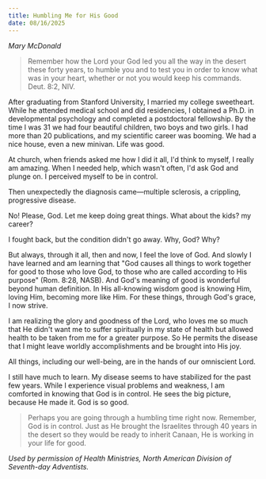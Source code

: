 ```yaml
---
title: Humbling Me for His Good
date: 08/16/2025
---
```


_Mary McDonald_

> <p></p>
> Remember how the Lord your God led you all the way in the desert these forty years, to humble you and to test you in order to know what was in your heart, whether or not you would keep his commands. Deut. 8:2, NIV.

After graduating from Stanford University, I married my college sweetheart. While he attended medical school and did residencies, I obtained a Ph.D. in developmental psychology and completed a postdoctoral fellowship. By the time I was 31 we had four beautiful children, two boys and two girls. I had more than 20 publications, and my scientific career was booming. We had a nice house, even a new minivan. Life was good.

At church, when friends asked me how I did it all, I'd think to myself, I really am amazing. When I needed help, which wasn't often, I'd ask God and plunge on. I perceived myself to be in control.

Then unexpectedly the diagnosis came—multiple sclerosis, a crippling, progressive disease.

No! Please, God. Let me keep doing great things. What about the kids? my career?

I fought back, but the condition didn't go away. Why, God? Why?

But always, through it all, then and now, I feel the love of God. And slowly I have learned and am learning that "God causes all things to work together for good to those who love God, to those who are called according to His purpose" (Rom. 8:28, NASB). And God's meaning of good is wonderful beyond human definition. In His all-knowing wisdom good is knowing Him, loving Him, becoming more like Him. For these things, through God's grace, I now strive.

I am realizing the glory and goodness of the Lord, who loves me so much that He didn't want me to suffer spiritually in my state of health but allowed health to be taken from me for a greater purpose. So He permits the disease that I might leave worldly accomplishments and be brought into His joy.

All things, including our well-being, are in the hands of our omniscient Lord.

I still have much to learn. My disease seems to have stabilized for the past few years. While I experience visual problems and weakness, I am comforted in knowing that God is in control. He sees the big picture, because He made it. God is so good.

> <callout></callout>
> Perhaps you are going through a humbling time right now. Remember, God is in control. Just as He brought the Israelites through 40 years in the desert so they would be ready to inherit Canaan, He is working in your life for good.

_Used by permission of Health Ministries, North American Division of Seventh-day Adventists._
